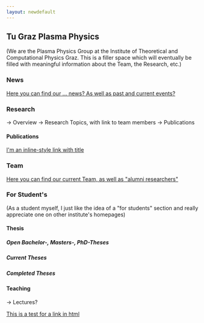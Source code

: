 ```yaml
---
layout: newdefault
---
```

## Tu Graz Plasma Physics

(We are the Plasma Physics Group at the Institute of Theoretical and Computational Physics Graz.
This is a filler space which will eventually be filled with meaningful information about the Team, the Research, etc.)

### News
[Here you can find our ... news? As well as past and current events?](/news "TUG ITP Plasma News")

### Research

-> Overview
-> Research Topics, with link to team members
-> Publications
#### Publications
[I'm an inline-style link with title](/publications "TUG ITP Plasma Publications")

### Team
[Here you can find our current Team, as well as "alumni researchers"](/team/team.md "TUG ITP Plasma Group")

### For Student's

(As a student myself, I just like the idea of a "for students" section and really appreciate one on other institute's homepages)

#### Thesis 
  ##### Open Bachelor-, Masters-, PhD-Theses
  ##### Current Theses
  ##### Completed Theses
#### Teaching
-> Lectures?

<a href = "news">This is a test for a link in html</a>
